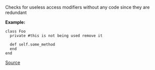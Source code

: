 Checks for useless access modifiers without any code since they are redundant

**Example:**

```
class Foo
  private #this is not being used remove it

  def self.some_method
  end
end
```

[Source](http://www.rubydoc.info/gems/rubocop/RuboCop/Cop/Lint/UselessAccessModifier)